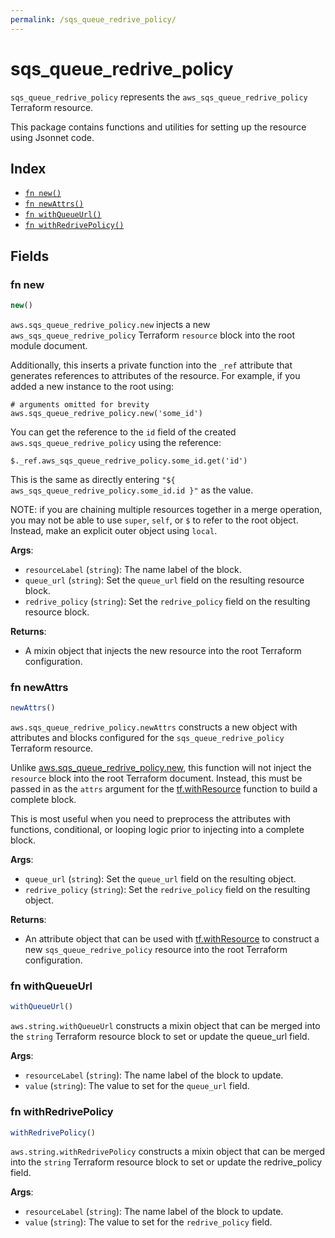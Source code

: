 ```yaml
---
permalink: /sqs_queue_redrive_policy/
---
```


# sqs_queue_redrive_policy

`sqs_queue_redrive_policy` represents the `aws_sqs_queue_redrive_policy` Terraform resource.



This package contains functions and utilities for setting up the resource using Jsonnet code.


## Index

* [`fn new()`](#fn-new)
* [`fn newAttrs()`](#fn-newattrs)
* [`fn withQueueUrl()`](#fn-withqueueurl)
* [`fn withRedrivePolicy()`](#fn-withredrivepolicy)

## Fields

### fn new

```ts
new()
```


`aws.sqs_queue_redrive_policy.new` injects a new `aws_sqs_queue_redrive_policy` Terraform `resource`
block into the root module document.

Additionally, this inserts a private function into the `_ref` attribute that generates references to attributes of the
resource. For example, if you added a new instance to the root using:

    # arguments omitted for brevity
    aws.sqs_queue_redrive_policy.new('some_id')

You can get the reference to the `id` field of the created `aws.sqs_queue_redrive_policy` using the reference:

    $._ref.aws_sqs_queue_redrive_policy.some_id.get('id')

This is the same as directly entering `"${ aws_sqs_queue_redrive_policy.some_id.id }"` as the value.

NOTE: if you are chaining multiple resources together in a merge operation, you may not be able to use `super`, `self`,
or `$` to refer to the root object. Instead, make an explicit outer object using `local`.

**Args**:
  - `resourceLabel` (`string`): The name label of the block.
  - `queue_url` (`string`): Set the `queue_url` field on the resulting resource block.
  - `redrive_policy` (`string`): Set the `redrive_policy` field on the resulting resource block.

**Returns**:
- A mixin object that injects the new resource into the root Terraform configuration.


### fn newAttrs

```ts
newAttrs()
```


`aws.sqs_queue_redrive_policy.newAttrs` constructs a new object with attributes and blocks configured for the `sqs_queue_redrive_policy`
Terraform resource.

Unlike [aws.sqs_queue_redrive_policy.new](#fn-new), this function will not inject the `resource`
block into the root Terraform document. Instead, this must be passed in as the `attrs` argument for the
[tf.withResource](https://github.com/tf-libsonnet/core/tree/main/docs#fn-withresource) function to build a complete block.

This is most useful when you need to preprocess the attributes with functions, conditional, or looping logic prior to
injecting into a complete block.

**Args**:
  - `queue_url` (`string`): Set the `queue_url` field on the resulting object.
  - `redrive_policy` (`string`): Set the `redrive_policy` field on the resulting object.

**Returns**:
  - An attribute object that can be used with [tf.withResource](https://github.com/tf-libsonnet/core/tree/main/docs#fn-withresource) to construct a new `sqs_queue_redrive_policy` resource into the root Terraform configuration.


### fn withQueueUrl

```ts
withQueueUrl()
```

`aws.string.withQueueUrl` constructs a mixin object that can be merged into the `string`
Terraform resource block to set or update the queue_url field.



**Args**:
  - `resourceLabel` (`string`): The name label of the block to update.
  - `value` (`string`): The value to set for the `queue_url` field.


### fn withRedrivePolicy

```ts
withRedrivePolicy()
```

`aws.string.withRedrivePolicy` constructs a mixin object that can be merged into the `string`
Terraform resource block to set or update the redrive_policy field.



**Args**:
  - `resourceLabel` (`string`): The name label of the block to update.
  - `value` (`string`): The value to set for the `redrive_policy` field.
